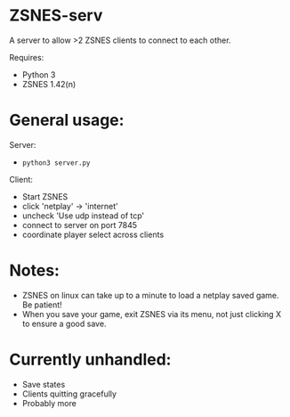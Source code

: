 # ZSNES-serv

A server to allow >2 ZSNES clients to connect to each other.

Requires:
* Python 3
* ZSNES 1.42(n)

# General usage:

Server:

* `python3 server.py`

Client:
* Start ZSNES
* click 'netplay' -> 'internet'
* uncheck 'Use udp instead of tcp'
* connect to server on port 7845
* coordinate player select across clients

# Notes:
* ZSNES on linux can take up to a minute to load a netplay saved game.  Be patient!
* When you save your game, exit ZSNES via its menu, not just clicking X to ensure a good save.

# Currently unhandled:
* Save states
* Clients quitting gracefully
* Probably more
